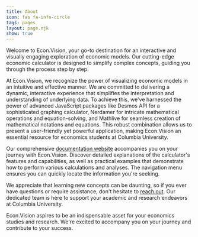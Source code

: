 ```yaml
---
title: About
icon: fas fa-info-circle
tags: pages
layout: page.njk
show: true
---
```

Welcome to Econ.Vision, your go-to destination for an interactive and visually engaging exploration of economic models. Our cutting-edge economic calculator is designed to simplify complex concepts, guiding you through the process step by step.

At Econ.Vision, we recognize the power of visualizing economic models in an intuitive and effective manner. We are committed to delivering a dynamic, interactive experience that simplifies the interpretation and understanding of underlying data. To achieve this, we've harnessed the power of advanced JavaScript packages like Desmos API for a sophisticated graphing calculator, Nerdamer for intricate mathematical operations and equation-solving, and Mathlive for seamless creation of mathematical notations and equations. This robust combination allows us to present a user-friendly yet powerful application, making Econ.Vision an essential resource for economics students at Columbia University.

Our comprehensive [documentation website](https://docs.econ.vision/) accompanies you on your journey with Econ.Vision. Discover detailed explanations of the calculator's features and capabilities, as well as practical examples that demonstrate how to perform various calculations and analyses. The navigation menu ensures you can quickly locate the information you're seeking.

We appreciate that learning new concepts can be daunting, so if you ever have questions or require assistance, don't hesitate to [reach out](https://econ.vision/?page=contact). Our dedicated team is here to support your academic and research endeavors at Columbia University.

Econ.Vision aspires to be an indispensable asset for your economics studies and research. We're excited to accompany you on your journey and contribute to your success.